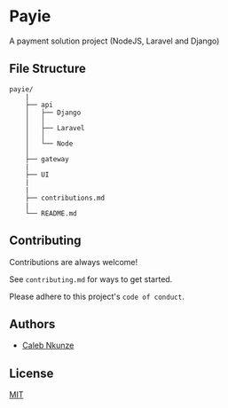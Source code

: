 
# Payie

A payment solution project (NodeJS, Laravel and Django)

## File Structure

    payie/
        |
        ├── api
        │   ├── Django
        │   │   
        │   ├── Laravel
        │   │   
        │   └── Node
        │       
        ├── gateway
        |
        ├── UI
        |
        |
        ├── contributions.md
        |
        └── README.md


## Contributing

Contributions are always welcome!

See `contributing.md` for ways to get started.

Please adhere to this project's `code of conduct`.


## Authors

- [Caleb Nkunze](https://www.github.com/Cank256)


## License

[MIT](https://choosealicense.com/licenses/mit/)

